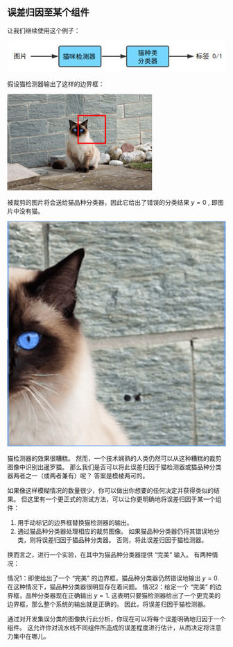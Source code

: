 ## 误差归因至某个组件


让我们继续使用这个例子：

![](../img/ch51_04.png)

假设猫检测器输出了这样的边界框：

![](../img/ch54_01.png)

被裁剪的图片将会送给猫品种分类器，因此它给出了错误的分类结果 $y=0$ , 即图片中没有猫。

![](../img/ch54_02.png)

猫检测器的效果很糟糕。 然而，一个技术娴熟的人类仍然可以从这种糟糕的裁剪图像中识别出暹罗猫。 那么我们是否可以将此误差归因于猫检测器或猫品种分类器两者之一（或两者兼有）呢？ 答案是模棱两可的。

如果像这样模糊情况的数量很少，你可以做出你想要的任何决定并获得类似的结果。 但这里有一个更正式的测试方法，可以让你更明确地将误差归因于某一个组件：

1. 用手动标记的边界框替换猫检测器的输出。
2. 通过猫品种分类器处理相应的裁剪图像。 如果猫品种分类器仍将其错误地分类，则将误差归因于猫品种分类器。 否则，将此误差归因于猫检测器。

换而言之，进行一个实验，在其中为猫品种分类器提供 “完美” 输入。 有两种情况：

情况1：即使给出了一个 “完美” 的边界框，猫品种分类器仍然错误地输出 $y = 0$.  在这种情况下，猫品种分类器很明显存在着问题。
情况2：给定一个 “完美” 的边界框，品种分类器现在正确输出 $y = 1$. 这表明只要猫检测器给出了一个更完美的边界框，那么整个系统的输出就是正确的。 因此，将误差归因于猫检测器。

通过对开发集误分类的图像执行此分析，你现在可以将每个误差明确地归因于一个组件。 这允许你对流水线不同组件所造成的误差程度进行估计，从而决定将注意力集中在哪儿。
